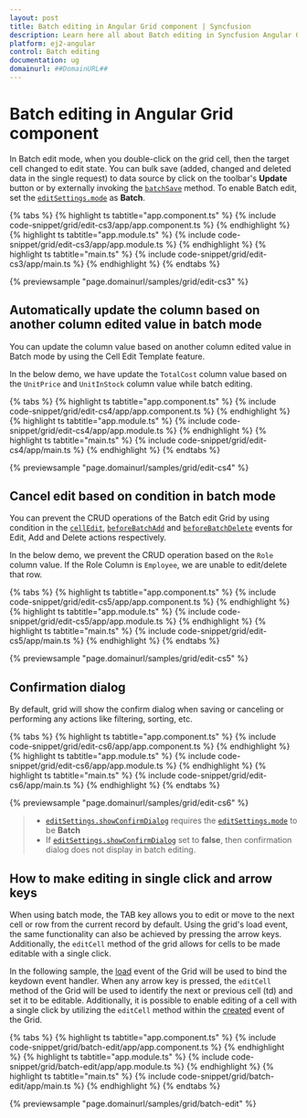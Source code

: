 ```yaml
---
layout: post
title: Batch editing in Angular Grid component | Syncfusion
description: Learn here all about Batch editing in Syncfusion Angular Grid component of Syncfusion Essential JS 2 and more.
platform: ej2-angular
control: Batch editing 
documentation: ug
domainurl: ##DomainURL##
---
```


# Batch editing in Angular Grid component

In Batch edit mode, when you double-click on the grid cell, then the target cell changed to edit state. You can bulk save (added, changed and deleted data in the single request) to data source by click on the toolbar's **Update** button or by externally invoking the [`batchSave`](https://ej2.syncfusion.com/angular/documentation/api/grid/edit/#batchsave) method. To enable Batch edit, set the [`editSettings.mode`](https://ej2.syncfusion.com/angular/documentation/api/grid/editSettings/#mode) as **Batch**.

{% tabs %}
{% highlight ts tabtitle="app.component.ts" %}
{% include code-snippet/grid/edit-cs3/app/app.component.ts %}
{% endhighlight %}
{% highlight ts tabtitle="app.module.ts" %}
{% include code-snippet/grid/edit-cs3/app/app.module.ts %}
{% endhighlight %}
{% highlight ts tabtitle="main.ts" %}
{% include code-snippet/grid/edit-cs3/app/main.ts %}
{% endhighlight %}
{% endtabs %}
  
{% previewsample "page.domainurl/samples/grid/edit-cs3" %}

## Automatically update the column based on another column edited value in batch mode

You can update the column value based on another column edited value in Batch mode by using the Cell Edit Template feature.

In the below demo, we have update the `TotalCost` column value based on the `UnitPrice` and `UnitInStock` column value while batch editing.

{% tabs %}
{% highlight ts tabtitle="app.component.ts" %}
{% include code-snippet/grid/edit-cs4/app/app.component.ts %}
{% endhighlight %}
{% highlight ts tabtitle="app.module.ts" %}
{% include code-snippet/grid/edit-cs4/app/app.module.ts %}
{% endhighlight %}
{% highlight ts tabtitle="main.ts" %}
{% include code-snippet/grid/edit-cs4/app/main.ts %}
{% endhighlight %}
{% endtabs %}
  
{% previewsample "page.domainurl/samples/grid/edit-cs4" %}

## Cancel edit based on condition in batch mode

You can prevent the CRUD operations of the Batch edit Grid by using condition in the [`cellEdit`](https://ej2.syncfusion.com/angular/documentation/api/grid/#cellEdit), [`beforeBatchAdd`](https://ej2.syncfusion.com/angular/documentation/api/grid/#beforeBatchAdd) and [`beforeBatchDelete`](https://ej2.syncfusion.com/angular/documentation/api/grid/#beforeBatchDelete) events for Edit, Add and Delete actions respectively.

In the below demo, we prevent the CRUD operation based on the `Role` column value. If the Role Column is `Employee`, we are unable to edit/delete that row.

{% tabs %}
{% highlight ts tabtitle="app.component.ts" %}
{% include code-snippet/grid/edit-cs5/app/app.component.ts %}
{% endhighlight %}
{% highlight ts tabtitle="app.module.ts" %}
{% include code-snippet/grid/edit-cs5/app/app.module.ts %}
{% endhighlight %}
{% highlight ts tabtitle="main.ts" %}
{% include code-snippet/grid/edit-cs5/app/main.ts %}
{% endhighlight %}
{% endtabs %}
  
{% previewsample "page.domainurl/samples/grid/edit-cs5" %}

## Confirmation dialog

By default, grid will show the confirm dialog when saving or canceling or performing any actions like filtering, sorting, etc.

{% tabs %}
{% highlight ts tabtitle="app.component.ts" %}
{% include code-snippet/grid/edit-cs6/app/app.component.ts %}
{% endhighlight %}
{% highlight ts tabtitle="app.module.ts" %}
{% include code-snippet/grid/edit-cs6/app/app.module.ts %}
{% endhighlight %}
{% highlight ts tabtitle="main.ts" %}
{% include code-snippet/grid/edit-cs6/app/main.ts %}
{% endhighlight %}
{% endtabs %}
  
{% previewsample "page.domainurl/samples/grid/edit-cs6" %}

> * [`editSettings.showConfirmDialog`](https://ej2.syncfusion.com/angular/documentation/api/grid/editSettings/#showconfirmdialog) requires the [`editSettings.mode`](https://ej2.syncfusion.com/angular/documentation/api/grid/editSettings/#mode) to be **Batch**
> * If [`editSettings.showConfirmDialog`](https://ej2.syncfusion.com/angular/documentation/api/grid/editSettings/#showconfirmdialog) set to **false**, then confirmation dialog does not display in batch editing.

## How to make editing in single click and arrow keys

When using batch mode, the TAB key allows you to edit or move to the next cell or row from the current record by default. Using the grid's load event, the same functionality can also be achieved by pressing the arrow keys. Additionally, the `editCell` method of the grid allows for cells to be made editable with a single click.

In the following sample, the [load](https://ej2.syncfusion.com/angular/documentation/api/grid/#load) event of the Grid will be used to bind the keydown event handler. When any arrow key is pressed, the `editCell` method of the Grid will be used to identify the next or previous cell (td) and set it to be editable. Additionally, it is possible to enable editing of a cell with a single click by utilizing the `editCell` method within the [created](https://ej2.syncfusion.com/angular/documentation/api/grid/#created) event of the Grid.

{% tabs %}
{% highlight ts tabtitle="app.component.ts" %}
{% include code-snippet/grid/batch-edit/app/app.component.ts %}
{% endhighlight %}
{% highlight ts tabtitle="app.module.ts" %}
{% include code-snippet/grid/batch-edit/app/app.module.ts %}
{% endhighlight %}
{% highlight ts tabtitle="main.ts" %}
{% include code-snippet/grid/batch-edit/app/main.ts %}
{% endhighlight %}
{% endtabs %}
  
{% previewsample "page.domainurl/samples/grid/batch-edit" %}